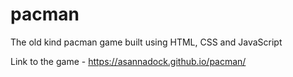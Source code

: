 # pacman
The old kind pacman game built using HTML, CSS and JavaScript

Link to the game - https://asannadock.github.io/pacman/
